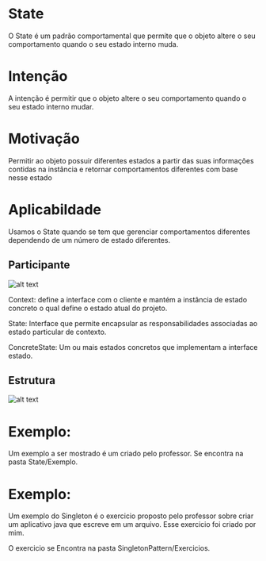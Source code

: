 # State

O State é um padrão comportamental que permite que o objeto altere o seu comportamento quando o seu estado interno muda.


# Intenção

A intenção é permitir que o objeto altere o seu comportamento quando o seu estado interno mudar.

# Motivação

Permitir ao objeto possuir diferentes estados a partir das suas informações contidas na instância e retornar comportamentos diferentes com base nesse estado

# Aplicabildade

Usamos o State quando se tem que gerenciar comportamentos diferentes dependendo de um número de estado diferentes.


## Participante

![alt text](https://howtodoinjava.com/wp-content/uploads/2019/01/State-design-pattern.png)

Context: define a interface com o cliente e mantém a instância de estado concreto o qual define o estado atual do projeto.

State: Interface que permite encapsular as responsabilidades associadas ao estado particular de contexto.

ConcreteState: Um ou mais estados concretos que implementam a interface estado.

## Estrutura

![alt text](https://howtodoinjava.com/wp-content/uploads/2019/01/State-design-pattern.png)


# Exemplo:

Um exemplo a ser mostrado é um criado pelo professor. Se encontra na pasta State/Exemplo.




# Exemplo:

Um exemplo do Singleton é o exercicio proposto pelo professor sobre criar um aplicativo java que escreve em um arquivo. Esse exercicio foi criado por mim.

O exercicio se Encontra na pasta SingletonPattern/Exercicios.

